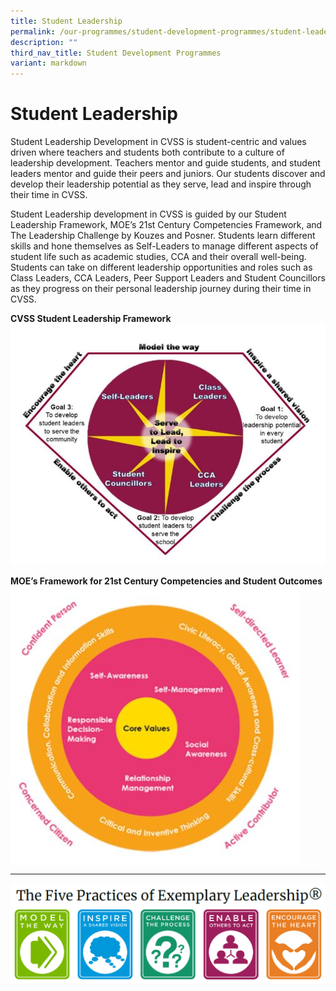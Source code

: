 ```yaml
---
title: Student Leadership
permalink: /our-programmes/student-development-programmes/student-leadership/
description: ""
third_nav_title: Student Development Programmes
variant: markdown
---
```

# Student Leadership 

Student Leadership Development in CVSS is student-centric and values driven where teachers and students both contribute to a culture of leadership development. Teachers mentor and guide students, and student leaders mentor and guide their peers and juniors. Our students discover and develop their leadership potential as they serve, lead and inspire through their time in CVSS.

Student Leadership development in CVSS is guided by our Student Leadership Framework, MOE’s 21st Century Competencies Framework, and The Leadership Challenge by Kouzes and Posner. Students learn different skills and hone themselves as Self-Leaders to manage different aspects of student life such as academic studies, CCA and their overall well-being. Students can take on different leadership opportunities and roles such as Class Leaders, CCA Leaders, Peer Support Leaders and Student Councillors as they progress on their personal leadership journey during their time in CVSS.
           

**CVSS Student Leadership Framework**
![](/images/2023%20Student%20Dev%20Prog/Student%20Leadership/sl%20framework.JPG)

**MOE’s Framework for 21st Century Competencies and Student Outcomes**
![](/images/2023%20Student%20Dev%20Prog/Student%20Leadership/21cc%20moe.JPG)
***
![](/images/2023%20Student%20Dev%20Prog/Student%20Leadership/five%20practices%20of%20exemplary%20leadership_highres.png)